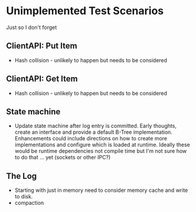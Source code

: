# Unimplemented Test Scenarios

Just so I don't forget

## ClientAPI: Put Item

* Hash collision - unlikely to happen but needs to be considered

## ClientAPI: Get Item

* Hash collision - unlikely to happen but needs to be considered

## State machine

* Update state machine after log entry is committed. Early thoughts, create an interface and provide a default B-Tree implementation. Enhancements could include directions on how to create more implementations and configure which is loaded at runtime. Ideally these would be runtime dependencies not compile time but I'm not sure how to do that ...  yet (sockets or other IPC?)

## The Log

* Starting with just in memory need to consider memory cache and write to disk. 
* compaction